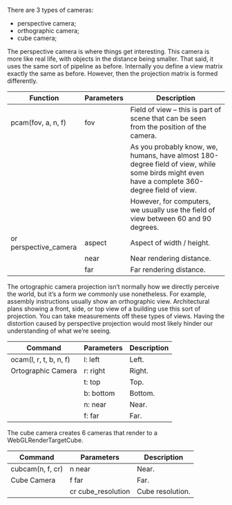 There are 3 types of cameras:

- perspective camera;
- orthographic camera;
- cube camera;

The perspective camera is where things get interesting. This camera is more like real life, with
objects in the distance being smaller. That said, it uses the same sort of pipeline as before.
Internally you define a view matrix exactly the same as before. However, then the projection
matrix is formed differently.


Function              | Parameters | Description       
----------------------|------------|--------------------------------------------------------------
pcam(fov, a, n, f)    | fov        | Field of view – this is part of scene that can be seen from the position of the camera.
                      |            | As you probably know, we, humans, have almost 180-degree field of view, while some birds might even have a complete 360-degree field of view.
                      |            | However, for computers, we usually use the field of view between 60 and 90 degrees.
or perspective_camera | aspect     | Aspect of width / height.
                      | near       | Near rendering distance.
                      | far        | Far rendering distance.

The ortographic camera projection isn’t normally how we directly perceive the world, but it’s a form we
commonly use nonetheless. For example, assembly instructions usually show an orthographic
view. Architectural plans showing a front, side, or top view of a building use this sort of
projection. You can take measurements off these types of views. Having the distortion caused by
perspective projection would most likely hinder our understanding of what we’re seeing.

Command                | Parameters | Description       
-----------------------|------------|--------------
ocam(l, r, t, b, n, f) | l: left    | Left.
Ortographic Camera     | r: right   | Right.
                       | t: top     | Top.
                       | b: bottom  | Bottom.
                       | n: near    | Near.
                       | f: far     | Far.

The cube camera creates 6 cameras that render to a WebGLRenderTargetCube.

Command          |    Parameters      | Description       
-----------------|--------------------|------------------
cubcam(n, f, cr) | n near             | Near.
Cube Camera      | f far              | Far.
                 | cr cube_resolution | Cube resolution.
